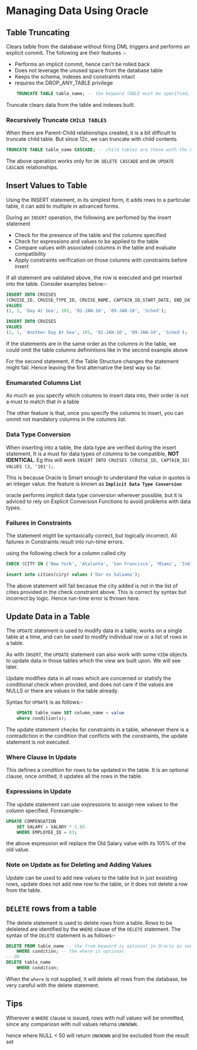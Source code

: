 # Managing Data Using Oracle

## Table Truncating

Clears talble from the database without firing DML triggers and performs an explicit commit. The following are their features :-

- Performs an implicit commit, hence can't be rolled back
- Does not leverage the unused space from the database table
- Keeps the schema, indexes and constraints intact
- requires the DROP_ANY_TABLE privilege

```sql
    TRUNCATE TABLE table_name; -- the keyword TABLE must be specified, TRUNCATE can be used with CLUSTER (NOT IN EXAM)
```

Truncate clears data from the table and indexes built.

### Recursively Truncate `CHILD TABLES`

When there are Parent-Child relationships created, it is a bit difficult to truncate child table. But since 12c, we can truncate with child contents

```sql
TRUNCATE TABLE table_name CASCADE; -- child tables are those wuth the FOREIGN KEY constraint AND ON DELETE specified on them
```

The above operation works only for `ON DELETE CASCADE` and `ON UPDATE CASCADE` relationships.

## Insert Values to Table

Using the INSERT statement, in its simplest form, it adds rows to a particular table, it can add to multiple in advanced forms.

During an `INSERT` operation, the following are perfomed by the insert statement

- Check for the presence of the table and the columns specified
- Check for expressions and values to be applied to the table
- Compare values with associated columns in the table and evaluate compatibility
- Apply constraints verification on those columns with constraints before insert

If all statement are validated above, the row is executed and get inserted into the table. Consider examples below:-

```sql
INSERT INTO CRUISES
(CRUISE_ID, CRUISE_TYPE_ID, CRUISE_NAME, CAPTAIN_ID,START_DATE, END_DATE, CRUISE_STATUS)
VALUES
(1, 1, 'Day At Sea', 101, '02-JAN-10', '09-JAN-10', 'Sched');

INSERT INTO CRUISES
VALUES
(2, 1, 'Another Day At Sea', 101, '02-JAN-10', '09-JAN-10', 'Sched');
```

If the statements are in the same order as the columns in the table, we could omit the table columns definintions like in the second example above

For the second statement, if the Table Structure changes the statement might fail. Hence leaving the first alternative the best way so far.

### Enumarated Columns List

As much as you specify which columns to insert data into, their order is not a must to match that in a table

The other feature is that, once you specify the columns to insert, you can ommit not mandatory columns in the columns list.

### Data Type Conversion

When inserting into a table, the data type are verified during the insert statement, It is a must for data types of columns to be compatible, **NOT IDENTICAL**. Eg this will work
`INSERT INTO CRUISES (CRUISE_ID, CAPTAIN_ID) VALUES (3, '101');`.

This is because Oracle is Smart enough to understand the value in quotes is an integer value. the feature is known as **`Implicit Data Type Conversion`**

oracle performs implicit data type conversion wherever possible, but it is adviced to rely on Explicit Conversion Functions to avoid problems with data types.

### Failures in Constraints

The statement might be syntaxically correct, but logically incorrect.
All failures in Constraints result into run-time errors.

using the following check for a column called city

```sql
CHECK (CITY IN ('New York', 'Atalanta', 'San Francisco', 'Miami', 'Indiana'));

insert into cities(ciry) values ('Dar es Salaama');
```

The above statement will fail becasue the city added is not in the list of cities provided in the check constraint above. This is correct by syntax but incorrect by logic. Hence run-time error is thrown here.

## Update Data in a Table

The `UPDATE` statement is used to modify data in a table, works on a single table at a time, and can be used to modify individual row or a list of rows in a table.

As with `INSERT`, the `UPDATE` statement can also work with some `VIEW` objects to update data in those tables which the view are built upon. We will see later.

Update modifies data in all rows which are concerned or statisfy the conditional check when provided, and does not care if the values are NULLS or there are values in the table already.

Syntax for `UPDATE` is as follows:-

```sql
    UPDATE table_name SET column_name = value
    where condition(s);
```

The update statement checks for constraints in a table, whenever there is a contradiction in the condition that conflicts with the constraints, the update statement is not executed.

### Where Clause In Update

This defines a condition for rows to be updated in the table. It is an optional clause, once omitted, it updates all the rows in the table.

### Expressions in Update

The update statement can use expressions to assign new values to the column specified. Forexample:-

```sql
UPDATE COMPENSATION
    SET SALARY = SALARY * 1.05
    WHERE EMPLOYEE_ID = 83;
```

the above expression will replace the Old Salary value with its 105% of the old value.

### Note on Update as for Deleting and Adding Values

Update can be used to add new values to the table but in just exsisting rows, update does not add new row to the table, or it does not delete a row from the table.

## `DELETE` rows from a table

The delete statement is used to delete rows from a table. Rows to be deleleted are identified by the `WHERE` clause of the `DELETE` statement. The syntax of the `DELETE` statement is as follows:-

```sql
DELETE FROM table_name -- the from keyword is optional in Oracle as seen below, both will work
    WHERE condition; -- the where is optional
-- OR
DELETE table_name
    WHERE condition;
```

When the `where` is not supplied, it will delete all rows from the database, be very careful with the delete statement.

## Tips

Wherever a `WHERE` clause is issued, rows with null values will be ommitted, since any compariosn with null values returns `UNKNOWN`.

hence where NULL < 50 will return `UNKNOWN` and be excluded from the result set
